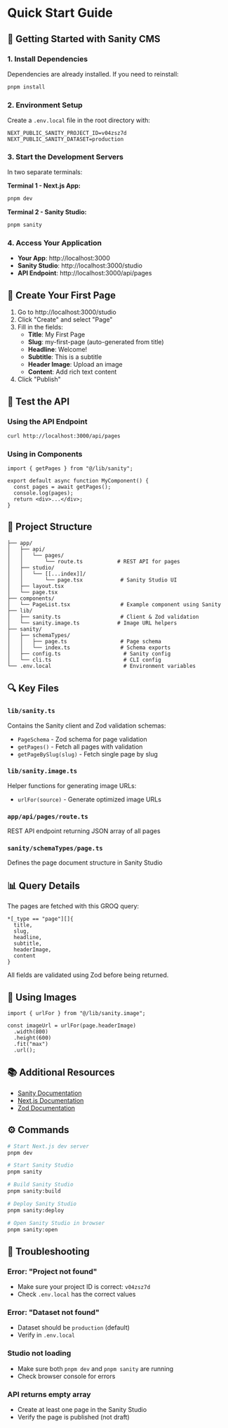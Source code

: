 # Quick Start Guide

## 🚀 Getting Started with Sanity CMS

### 1. Install Dependencies

Dependencies are already installed. If you need to reinstall:

```bash
pnpm install
```

### 2. Environment Setup

Create a `.env.local` file in the root directory with:

```
NEXT_PUBLIC_SANITY_PROJECT_ID=v04zsz7d
NEXT_PUBLIC_SANITY_DATASET=production
```

### 3. Start the Development Servers

In two separate terminals:

**Terminal 1 - Next.js App:**

```bash
pnpm dev
```

**Terminal 2 - Sanity Studio:**

```bash
pnpm sanity
```

### 4. Access Your Application

- **Your App**: http://localhost:3000
- **Sanity Studio**: http://localhost:3000/studio
- **API Endpoint**: http://localhost:3000/api/pages

## 📝 Create Your First Page

1. Go to http://localhost:3000/studio
2. Click "Create" and select "Page"
3. Fill in the fields:
   - **Title**: My First Page
   - **Slug**: my-first-page (auto-generated from title)
   - **Headline**: Welcome!
   - **Subtitle**: This is a subtitle
   - **Header Image**: Upload an image
   - **Content**: Add rich text content
4. Click "Publish"

## 🧪 Test the API

### Using the API Endpoint

```bash
curl http://localhost:3000/api/pages
```

### Using in Components

```tsx
import { getPages } from "@/lib/sanity";

export default async function MyComponent() {
  const pages = await getPages();
  console.log(pages);
  return <div>...</div>;
}
```

## 📁 Project Structure

```
├── app/
│   ├── api/
│   │   └── pages/
│   │       └── route.ts           # REST API for pages
│   ├── studio/
│   │   └── [[...index]]/
│   │       └── page.tsx            # Sanity Studio UI
│   ├── layout.tsx
│   └── page.tsx
├── components/
│   └── PageList.tsx                # Example component using Sanity
├── lib/
│   ├── sanity.ts                   # Client & Zod validation
│   └── sanity.image.ts            # Image URL helpers
├── sanity/
│   ├── schemaTypes/
│   │   ├── page.ts                 # Page schema
│   │   └── index.ts                # Schema exports
│   ├── config.ts                    # Sanity config
│   └── cli.ts                       # CLI config
└── .env.local                       # Environment variables
```

## 🔍 Key Files

### `lib/sanity.ts`

Contains the Sanity client and Zod validation schemas:

- `PageSchema` - Zod schema for page validation
- `getPages()` - Fetch all pages with validation
- `getPageBySlug(slug)` - Fetch single page by slug

### `lib/sanity.image.ts`

Helper functions for generating image URLs:

- `urlFor(source)` - Generate optimized image URLs

### `app/api/pages/route.ts`

REST API endpoint returning JSON array of all pages

### `sanity/schemaTypes/page.ts`

Defines the page document structure in Sanity Studio

## 📊 Query Details

The pages are fetched with this GROQ query:

```
*[_type == "page"][]{
  title,
  slug,
  headline,
  subtitle,
  headerImage,
  content
}
```

All fields are validated using Zod before being returned.

## 🎨 Using Images

```tsx
import { urlFor } from "@/lib/sanity.image";

const imageUrl = urlFor(page.headerImage)
  .width(800)
  .height(600)
  .fit("max")
  .url();
```

## 📚 Additional Resources

- [Sanity Documentation](https://www.sanity.io/docs)
- [Next.js Documentation](https://nextjs.org/docs)
- [Zod Documentation](https://zod.dev/)

## ⚙️ Commands

```bash
# Start Next.js dev server
pnpm dev

# Start Sanity Studio
pnpm sanity

# Build Sanity Studio
pnpm sanity:build

# Deploy Sanity Studio
pnpm sanity:deploy

# Open Sanity Studio in browser
pnpm sanity:open
```

## 🐛 Troubleshooting

### Error: "Project not found"

- Make sure your project ID is correct: `v04zsz7d`
- Check `.env.local` has the correct values

### Error: "Dataset not found"

- Dataset should be `production` (default)
- Verify in `.env.local`

### Studio not loading

- Make sure both `pnpm dev` and `pnpm sanity` are running
- Check browser console for errors

### API returns empty array

- Create at least one page in the Sanity Studio
- Verify the page is published (not draft)
